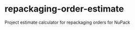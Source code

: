 repackaging-order-estimate
==========================

Project estimate calculator for repackaging orders for NuPack
